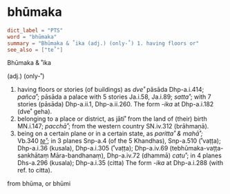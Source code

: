 # bhūmaka

``` toml
dict_label = "PTS"
word = "bhūmaka"
summary = "Bhūmaka & ˚ika (adj.) (only-˚) 1. having floors or"
see_also = ["te˚"]
```

Bhūmaka & ˚ika

(adj.) (only\-˚)

1. having floors or stories (of buildings) as *dve˚* pāsāda Dhp\-a.i.414; *pañca˚*; pāsāda a palace with 5 stories Ja.i.58, Ja.i.89; *satta˚*; with 7 stories (pāsāda) Dhp\-a.ii.1, Dhp\-a.ii.260. The form *\-ika* at Dhp\-a.i.182 (dve˚ geha).
2. belonging to a place or district, as jāti˚ from the land of (their) birth MN.i.147; *pacchā˚*; from the western country SN.iv.312 (brāhmaṇā).
3. being on a certain plane or in a certain state, as *paritta˚ & mahā˚;* Vb.340 *[te˚](te˚.md)*; in 3 planes Snp\-a.4 (of the 5 Khandhas), Snp\-a.510 (˚vaṭṭa); Dhp\-a.i.36 (kusala), Dhp\-a.i.305 (˚vaṭṭa); Dhp\-a.iv.69 (tebhūmaka\-vaṭṭa\-sankhātaṃ Māra\-bandhanaṃ), Dhp\-a.iv.72 (dhammā) *catu˚*; in 4 planes Dhs\-a.296 (kusala); Dhp\-a.i.35 (citta) The form *\-ika* at Dhp\-a.i.288 (with ref. to citta).

from bhūma, or bhūmi

